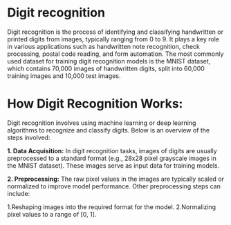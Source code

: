 # Digit recognition 

Digit recognition is the process of identifying and classifying handwritten or printed digits from images, typically ranging from 0 to 9. It plays a key role in various applications such as handwritten note recognition, check processing, postal code reading, and form automation. The most commonly used dataset for training digit recognition models is the MNIST dataset, which contains 70,000 images of handwritten digits, split into 60,000 training images and 10,000 test images.

# How Digit Recognition Works:
Digit recognition involves using machine learning or deep learning algorithms to recognize and classify digits. Below is an overview of the steps involved:

**1. Data Acquisition:**
In digit recognition tasks, images of digits are usually preprocessed to a standard format (e.g., 28x28 pixel grayscale images in the MNIST dataset). These images serve as input data for training models.

**2. Preprocessing:**
The raw pixel values in the images are typically scaled or normalized to improve model performance. Other preprocessing steps can include:

1.Reshaping images into the required format for the model.
2.Normalizing pixel values to a range of [0, 1].

